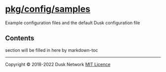 # [pkg/config/samples](./pkg/config/samples)

Example configuration files and the default Dusk configuration file

<!-- ToC start -->

## Contents

section will be filled in here by markdown-toc

<!-- ToC end -->

<!-- 
# to regenerate this file's table of contents:
markdown-toc README.md --replace --skip-headers 2 --inline --header "##  Contents"
-->

---

Copyright © 2018-2022 Dusk Network
[MIT Licence](https://github.com/dusk-network/dusk-blockchain/blob/master/LICENSE)
